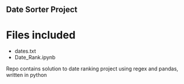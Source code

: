 ## Date Sorter Project

# Files included

* dates.txt
* Date_Rank.ipynb

Repo contains solution to date ranking project using regex and pandas, written in python
